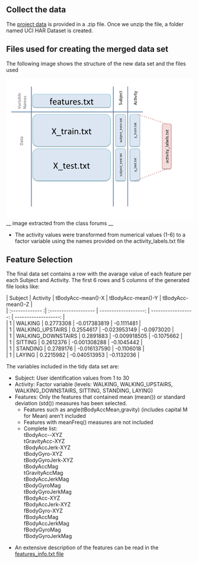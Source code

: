## Collect the data
The [project data](https://d396qusza40orc.cloudfront.net/getdata%2Fprojectfiles%2FUCI%20HAR%20Dataset.zip) is provided in a .zip file.
Once we unzip the file, a folder named UCI HAR Dataset is created.  

## Files used for creating the merged data set  
The following image shows the structure of the new data set and the files used  

![image](data.png)  
__ image extracted from the class forums __  

- The activity values were transformed from numerical values (1-6) to a factor variable using the names provided on the activity_labels.txt file  

## Feature Selection  

The final data set contains a row with the avarage value of each feature per each Subject and Activity. The first 6 rows and 5 columns of the generated file looks like:  

|  Subject        |  Activity            |  tBodyAcc-mean()-X   |  tBodyAcc-mean()-Y  |  tBodyAcc-mean()-Z   |  
| :------------- :| :------------------- | -------------------: | ------------------: | -------------------: |  
| 1               |  WALKING             |       0.2773308      |   -0.017383819      |    -0.1111481        |  
| 1               |  WALKING_UPSTAIRS    |       0.2554617      |   -0.023953149      |    -0.0973020        |  
| 1               |  WALKING_DOWNSTAIRS  |       0.2891883      |   -0.009918505      |    -0.1075662        |  
| 1               |  SITTING             |       0.2612376      |   -0.001308288      |    -0.1045442        |  
| 1               |  STANDING            |       0.2789176      |   -0.016137590      |    -0.1106018        |  
| 1               |  LAYING              |       0.2215982      |   -0.040513953      |    -0.1132036        |  
  
  
The variables included in the tidy data set are:  
- Subject: User identification values from 1 to 30
- Activity: Factor variable (levels: WALKING, WALKING_UPSTAIRS, WALKING_DOWNSTAIRS, SITTING, STANDING, LAYING)  
- Features: Only the features that contained mean (mean()) or standard deviation (std()) measures has been selected.  
  - Features such as angle(tBodyAccMean,gravity) (includes capital M for Mean) aren't included
  - Features with meanFreq() measures are not included  
  - Complete list:  
	tBodyAcc--XYZ  
	tGravityAcc-XYZ  
	tBodyAccJerk-XYZ  
	tBodyGyro-XYZ  
	tBodyGyroJerk-XYZ  
	tBodyAccMag  
	tGravityAccMag  
	tBodyAccJerkMag  
	tBodyGyroMag  
	tBodyGyroJerkMag  
	fBodyAcc-XYZ  
	fBodyAccJerk-XYZ  
	fBodyGyro-XYZ  
	fBodyAccMag  
	fBodyAccJerkMag  
	fBodyGyroMag  
	fBodyGyroJerkMag  
    
* An extensive description of the features can be read in the [features_info.txt file](https://github.com/rosariomgomez/datasciencecoursera/blob/master/GettingAndCleaning/courseProject/features_info.txt)




